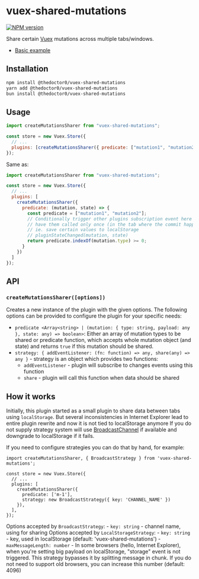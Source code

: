 # vuex-shared-mutations

[![NPM version](https://img.shields.io/npm/v/@thedoctor0/vuex-shared-mutations.svg?style=flat-square)](https://www.npmjs.com/package/@thedoctor0/vuex-shared-mutations) 

Share certain [Vuex](http://vuex.vuejs.org/) mutations across multiple tabs/windows.

- [Basic example](https://qk441m1kmq.csb.app/)

## Installation

```bash
npm install @thedoctor0/vuex-shared-mutations
yarn add @thedoctor0/vuex-shared-mutations
bun install @thedoctor0/vuex-shared-mutations
```

## Usage

```js
import createMutationsSharer from "vuex-shared-mutations";

const store = new Vuex.Store({
  // ...
  plugins: [createMutationsSharer({ predicate: ["mutation1", "mutation2"] })]
});
```

Same as:

```js
import createMutationsSharer from "vuex-shared-mutations";

const store = new Vuex.Store({
  // ...
  plugins: [
    createMutationsSharer({
      predicate: (mutation, state) => {
        const predicate = ["mutation1", "mutation2"];
        // Conditionally trigger other plugins subscription event here to
        // have them called only once (in the tab where the commit happened)
        // ie. save certain values to localStorage
        // pluginStateChanged(mutation, state)
        return predicate.indexOf(mutation.type) >= 0;
      }
    })
  ]
});
```

## API

### `createMutationsSharer([options])`

Creates a new instance of the plugin with the given options. The following options
can be provided to configure the plugin for your specific needs:

- `predicate <Array<string> | (mutation: { type: string, payload: any }, state: any) => boolean>`: Either an array of mutation types to be shared or predicate function, which accepts whole mutation object (and state) and returns `true` if this mutation should be shared.
- `strategy: { addEventListener: (fn: function) => any, share(any) => any }` - strategy is an object which provides two functions:
  - `addEventListener` - plugin will subscribe to changes events using this function
  - `share` - plugin will call this function when data should be shared

## How it works

Initially, this plugin started as a small plugin to share data between tabs using `localStorage`. But several inconsistencies in Internet Explorer lead to entire plugin rewrite and now it is not tied to localStorage anymore
If you do not supply strategy system will use [BroadcastChannel](https://developer.mozilla.org/en-US/docs/Web/API/BroadcastChannel) if available and downgrade to localStorage if it fails.

If you need to configure strategies you can do that by hand, for example:

```
import createMutationsSharer, { BroadcastStrategy } from 'vuex-shared-mutations';

const store = new Vuex.Store({
  // ...
  plugins: [
    createMutationsSharer({
      predicate: ['m-1'],
      strategy: new BroadcastStrategy({ key: 'CHANNEL_NAME' })
    }),
  ],
});
```

Options accepted by `BroadcastStrategy`: - `key: string` - channel name, using for sharing
Options accepted by `LocalStorageStrategy`: - `key: string` - key, used in localStorage (default: 'vuex-shared-mutations') - `maxMessageLength: number` - In some browsers (hello, Internet Explorer), when you're setting big payload on localStorage, "storage" event is not triggered. This strategy bypasses it by splitting message in chunk. If you do not need to support old browsers, you can increase this number (default: 4096)
